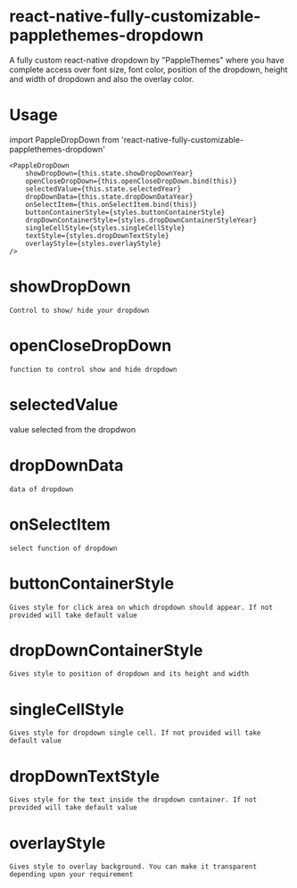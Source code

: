 # react-native-fully-customizable-papplethemes-dropdown
A fully custom react-native dropdown by "PappleThemes" where you have complete access over font size, font color, position of the dropdown, height and width of dropdown and also the overlay color.

# Usage

import PappleDropDown from 'react-native-fully-customizable-papplethemes-dropdown'

    <PappleDropDown
        showDropDown={this.state.showDropDownYear}
        openCloseDropDown={this.openCloseDropDown.bind(this)}
        selectedValue={this.state.selectedYear}
        dropDownData={this.state.dropDownDataYear}
        onSelectItem={this.onSelectItem.bind(this)}
        buttonContainerStyle={styles.buttonContainerStyle}
        dropDownContainerStyle={styles.dropDownContainerStyleYear}
        singleCellStyle={styles.singleCellStyle}
        textStyle={styles.dropDownTextStyle}
        overlayStyle={styles.overlayStyle}
    />







# showDropDown
    Control to show/ hide your dropdown

# openCloseDropDown
    function to control show and hide dropdown   

# selectedValue
   value selected from the dropdwon   

# dropDownData
    data of dropdown

# onSelectItem   
    select function of dropdown

# buttonContainerStyle
    Gives style for click area on which dropdown should appear. If not provided will take default value

# dropDownContainerStyle
    Gives style to position of dropdown and its height and width

# singleCellStyle
    Gives style for dropdown single cell. If not provided will take default value

# dropDownTextStyle
    Gives style for the text inside the dropdown container. If not provided will take default value

# overlayStyle    
    Gives style to overlay background. You can make it transparent depending upon your requirement
